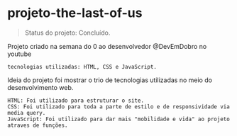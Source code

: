 # projeto-the-last-of-us

>Status do projeto: Concluído.

Projeto criado na semana do 0 ao desenvolvedor @DevEmDobro no youtube

```
tecnologias utilizadas: HTML, CSS e JavaScript.
```

Ideia do projeto foi mostrar o trio de tecnologias utilizadas no meio do desenvolvimento web.

```
HTML: Foi utilizado para estruturar o site.
CSS: Foi utilizado para toda a parte de estilo e de responsividade via media query.
JavaScript: Foi utilizado para dar mais "mobilidade e vida" ao projeto atraves de funções.
```
